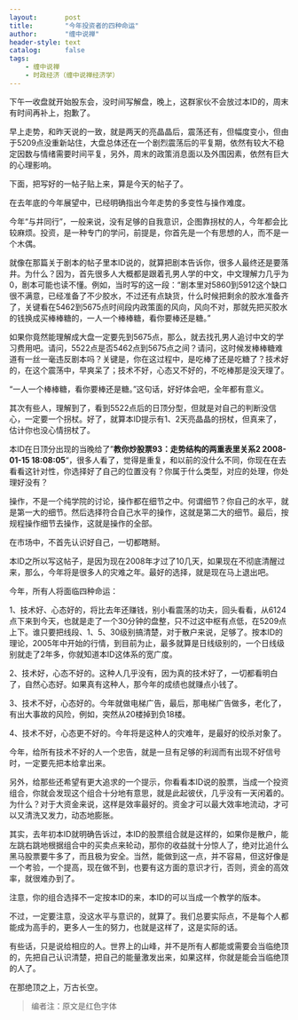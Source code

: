```yaml
---
layout:       post
title:        "今年投资者的四种命运"
author:       "缠中说禅"
header-style: text
catalog:      false
tags:
    - 缠中说禅
    - 时政经济（缠中说禅经济学）
---
```


下午一收盘就开始股东会，没时间写解盘，晚上，这群家伙不会放过本ID的，周末有时间再补上，抱歉了。



早上走势，和昨天说的一致，就是两天的亮晶晶后，震荡还有，但幅度变小，但由于5209点没重新站住，大盘总体还在一个剧烈震荡后的平复期，依然有较大不稳定因数与情绪需要时间平复，另外，周末的政策消息面以及外围因素，依然有巨大的心理影响。



下面，把写好的一帖子贴上来，算是今天的帖子了。



在去年底的今年展望中，已经明确指出今年走势的多变性与操作难度。



今年“与井同行”，一般来说，没有足够的自我意识，企图靠拐杖的人，今年都会比较麻烦。投资，是一种专门的学问，前提是，你首先是一个有思想的人，而不是一个木偶。



就像在那篇关于剧本的帖子里本ID说的，就算把剧本告诉你，很多人最终还是要落井。为什么？因为，首先很多人大概都是跟着孔男人学的中文，中文理解力几乎为0，剧本可能也读不懂。例如，当时写的这一段：“剧本里对5860到5912这个缺口很不满意，已经准备了不少胶水，不过还有点缺货，什么时候把剩余的胶水准备齐了，关键看在5462到5675点时间段内政策面的风向，风向不对，那就先把买胶水的钱换成买棒棒糖的，一人一个棒棒糖，看你要棒还是糖。”



如果你竟然能理解成大盘一定要先到5675点，那么，就去找孔男人追讨中文的学习费用吧。请问，5522点是否5462点到5675点之间？请问，这时候发棒棒糖难道有一丝一毫违反剧本吗？关键是，你在这过程中，是吃棒了还是吃糖了？技术好的，在这个震荡中，早爽呆了；技术不好，心态又不好的，不吃棒那是没天理了。



“一人一个棒棒糖，看你要棒还是糖。”这句话，好好体会吧，全年都有意义。



其次有些人，理解到了，看到5522点后的日顶分型，但就是对自己的判断没信心，一定要一个拐杖。好了，就算本ID提示有1、2天亮晶晶的拐杖，但真来了，估计你也没心情拐杖了。



本ID在日顶分出现的当晚给了”**教你炒股票93：走势结构的两重表里关系2 2008-01-15 18:08:05**“，很多人看了，觉得是重复，和以前的没什么不同，你现在在去看看这针对性，你选择好了自己的位置没有？你属于什么类型，对应的处理，你处理好没有？



操作，不是一个纯学院的讨论，操作都在细节之中。何谓细节？你自己的水平，就是第一大的细节。然后选择符合自己水平的操作，这就是第二大的细节。最后，按规程操作细节去操作，这就是操作的全部。



在市场中，不首先认识好自己，一切都瞎掰。



本ID之所以写这帖子，是因为现在2008年才过了10几天，如果现在不彻底清醒过来，那么，今年将是很多人的灾难之年。最好的选择，就是现在马上退出吧。



今年，所有人将面临四种命运：



1、技术好、心态好的，将比去年还赚钱，别小看震荡的功夫，回头看看，从6124点下来到今天，也就是走了一个30分钟的盘整，只不过这中枢有点低，在5209点上下。谁只要把线段、1、5、30级别搞清楚，对于散户来说，足够了。按本ID的理论，2005年中开始的行情，到目前为止，最多就算是日线级别的，一个日线级别就走了2年多，你就知道本ID这体系的宽广度。



2、技术好，心态不好的。这种人几乎没有，因为真的技术好了，一切都看明白了，自然心态好。如果真有这种人，那今年的成绩也就赚点小钱了。



3、技术不好，心态好的。今年就做电梯广告，最后，那电梯广告做多，老化了，有出大事故的风险，例如，突然从20楼掉到负18楼。



4、技术不好，心态更不好的。今年将是这种人的灾难年，是最好的绞杀对象了。



今年，给所有技术不好的人一个忠告，就是一旦有足够的利润而有出现不好信号时，一定要先把本给拿出来。



另外，给那些还希望有更大追求的一个提示，你看看本ID说的股票，当成一个投资组合，你就会发现这个组合十分地有意思，就是此起彼伏，几乎没有一天闲着的。为什么？对于大资金来说，这样是效率最好的。资金才可以最大效率地流动，才可以又清洗又发力，动态地膨胀。



其实，去年初本ID就明确告诉过，本ID的股票组合就是这样的，如果你是散户，能左跳右跳地根据组合中的买卖点来轮动，那你的收益就十分惊人了，绝对比追什么黑马股票要牛多了，而且极为安全。当然，能做到这一点，并不容易，但这好像是一个考验，一个提高，现在做不到，也要有这方面的意识才行，否则，资金的高效率，就很难办到了。



注意，你的组合选择不一定按本ID的来，本ID的可以当成一个教学的版本。



不过，一定要注意，没这水平与意识的，就算了。我们总要实际点，不是每个人都能成为高手的，更多人一生的努力，也就是这样了，这是实际的话。



有些话，只是说给相应的人。世界上的山峰，并不是所有人都能或需要会当临绝顶的，先把自己认识清楚，把自己的能量激发出来，如果这样，你就是能会当临绝顶的人了。



在那绝顶之上，万古长空。



> 编者注：原文是红色字体
